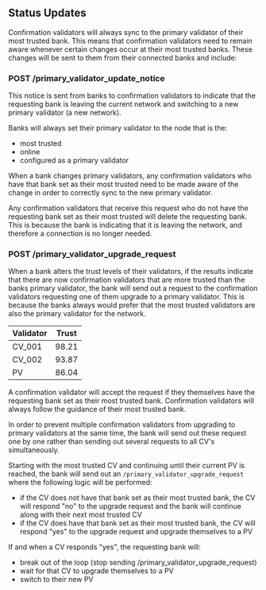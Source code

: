 ## Status Updates

Confirmation validators will always sync to the primary validator of their most trusted bank. This means that 
confirmation validators need to remain aware whenever certain changes occur at their most trusted banks. These changes 
will be sent to them from their connected banks and include:

### POST /primary_validator_update_notice

This notice is sent from banks to confirmation validators to indicate that the requesting bank is leaving the current 
network and switching to a new primary validator (a new network).

Banks will always set their primary validator to the node that is the:

- most trusted
- online
- configured as a primary validator

When a bank changes primary validators, any confirmation validators who have that bank set as their most trusted need to 
be made aware of the change in order to correctly sync to the new primary validator.

Any confirmation validators that receive this request who do not have the requesting bank set as their most trusted will 
delete the requesting bank. This is because the bank is indicating that it is leaving the network, and therefore a 
connection is no longer needed.

### POST /primary_validator_upgrade_request

When a bank alters the trust levels of their validators, if the results indicate that there are now confirmation 
validators that are more trusted than the banks primary validator, the bank will send out a request to the confirmation 
validators requesting one of them upgrade to a primary validator. This is because the banks always would prefer that the 
most trusted validators are also the primary validator for the network.

| Validator| Trust |
| -------- | ----- |
| CV_001   | 98.21 |
| CV_002   | 93.87 |
| PV       | 86.04 |

A confirmation validator will accept the request if they themselves have the requesting bank set as their most trusted 
bank. Confirmation validators will always follow the guidance of their most trusted bank.

In order to prevent multiple confirmation validators from upgrading to primary validators at the same time, the bank 
will send out these request one by one rather than sending out several requests to all CV's simultaneously.

Starting with the most trusted CV and continuing until their current PV is reached, the bank will send out an 
`/primary_validator_upgrade_request` where the following logic will be performed:

- if the CV does not have that bank set as their most trusted bank, the CV will respond "no" to the upgrade request and 
the bank will continue along with their next most trusted CV
- if the CV does have that bank set as their most trusted bank, the CV will respond "yes" to the upgrade request and upgrade 
themselves to a PV

If and when a CV responds "yes", the requesting bank will:

- break out of the loop (stop sending /primary_validator_upgrade_request)
- wait for that CV to upgrade themselves to a PV
- switch to their new PV